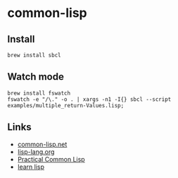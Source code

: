 # common-lisp


## Install
```
brew install sbcl
```

## Watch mode
```
brew install fswatch
fswatch -e "/\." -o . | xargs -n1 -I{} sbcl --script examples/multiple_return-Values.lisp;
```

## Links
* [common-lisp.net](https://common-lisp.net/)
* [lisp-lang.org](https://lisp-lang.org/)
* [Practical Common Lisp](http://www.gigamonkeys.com/book/)
* [learn lisp](https://www.tutorialspoint.com/lisp/index.htm)
